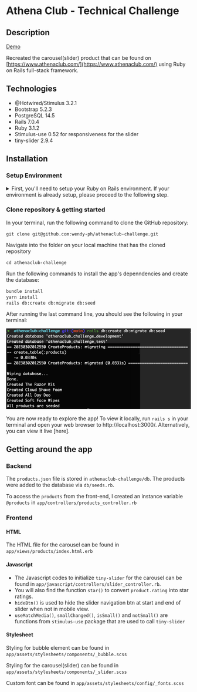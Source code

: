 # Athena Club - Technical Challenge

## Description

[Demo](targetURL)

Recreated the carousel(slider) product that can be found on [https://www.athenaclub.com/](https://www.athenaclub.com/) using Ruby on Rails full-stack framework.

## Technologies

* @Hotwired/Stimulus 3.2.1
* Bootstrap 5.2.3
* PostgreSQL 14.5
* Rails 7.0.4
* Ruby 3.1.2
* Stimulus-use 0.52 for responsiveness for the slider
* tiny-slider 2.9.4

## Installation

### Setup Environment
<details>
<summary>First, you'll need to setup your Ruby on Rails environment. If your environment is already setup, please proceed to the following step. </summary>

<br>

<details>
<summary>MAC OS</summary>
<br>

#### rbenv

Installing rbenv with [Homebrew](https://brew.sh/)

```
brew install rbenv
```

#### ruby

Now, install the latest ruby version and set it as the default version.

Run this command, it will take a while (5-10 minutes)
```
rbenv install 3.1.2
```
Once the ruby installation is done, run this command to tell the system to use the 3.1.2 version by default.
```
rbenv global 3.1.2
```
Reset your terminal and check your Ruby version:
```
ruby -v
```

#### Installing rails gem

In your terminal, run
```
gem install rails
```

#### Installing PostgreSQL

Run the following commands:

```
brew install postgresql
```
```
brew services start postgresql
```

Once you've done that, let's check that it worked:
```
psql -d postgres
```

You should you see a new prompt like this one 👇
```
psql (14.4)
Type "help" for help.

postgres=#
```

</details>

<details>
<summary>Windows</summary>
<br>

#### rbenv
Let's install [```rbenv```](https://github.com/rbenv/rbenv), a version manager tool for ```ruby``` programming language.

In your terminal, run

```
sudo apt install -y build-essential tklib zlib1g-dev libssl-dev libffi-dev libxml2 libxml2-dev libxslt1-dev libreadline-dev
```

```
git clone https://github.com/rbenv/rbenv.git ~/.rbenv'
```

```
git clone https://github.com/rbenv/ruby-build.git ~/.rbenv/plugins/ruby-build
```

Restart your shell so that these changes take effect.

#### ruby

Now, install the latest ruby version and set it as the default version.

Run this command, it will take a while (5-10 minutes)
```
rbenv install 3.1.2
```
Once the ruby installation is done, run this command to tell the system to use the 3.1.2 version by default.
```
rbenv global 3.1.2
```
Reset your terminal and check your Ruby version:
```
ruby -v
```

#### Installing rails gem

In your terminal, run
```
gem install rails
```

#### Installing PostgreSQL

In your terminal, run

```
sudo apt install -y postgresql postgresql-contrib libpq-dev build-essential
```

```
sudo /etc/init.d/postgresql start
```
```
sudo -u postgres psql --command "CREATE ROLE \"`whoami`\" LOGIN createdb superuser;"
```
You can configure PostgreSQL to autostart, so you don't have to execute sudo /etc/init.d/postgresql start each time you open a new terminal:
```
sudo echo "`whoami` ALL=NOPASSWD:/etc/init.d/postgresql start" | sudo tee /etc/sudoers.d/postgresql
```
```
sudo chmod 440 /etc/sudoers.d/postgresql
```
```
echo "sudo /etc/init.d/postgresql start" >> ~/.zshrc
```

</details>
</details>

### Clone repository & getting started

In your terminal, run the following command to clone the GitHub repository:

```
git clone git@github.com:wendy-ph/athenaclub-challenge.git
```

Navigate into the folder on your local machine that has the cloned repository
```
cd athenaclub-challenge
```
Run the following commands to install the app's depenndencies and create the database:
```
bundle install
yarn install
rails db:create db:migrate db:seed
```
After running the last command line, you should see the following in your terminal:

![Screenshot of terminal](app/assets/images/dbseed.png)

You are now ready to explore the app!
To view it locally, run ```rails s``` in your terminal and open your web browser to http://localhost:3000/.
Alternatively, you can view it live [here].

## Getting around the app

### Backend

The ```products.json``` file is stored in ```athenaclub-challenge/db```. The products were added to the database via ```db/seeds.rb```.

To access the ```products``` from the front-end, I created an instance variable ```@products``` in ```app/controllers/products_controller.rb```

### Frontend

#### HTML

The HTML file for the carousel can be found in ```app/views/products/index.html.erb```

#### Javascript

* The Javascript codes to initialize ```tiny-slider``` for the carousel can be found in ```app/javascript/controllers/slider_controller.rb```.
* You will also find the function ```star()``` to convert ```product.rating``` into star ratings.
* ```hideBtn()``` is used to hide the slider navigation btn at start and end of slider when not in mobile view.
* ```useMatchMedia()```, ```smallChanged()```, ```isSmall()``` and ```notSmall()``` are functions from ```stimulus-use``` package that are used to call ```tiny-slider```

#### Stylesheet

Styling for bubble element can be found in ```app/assets/stylesheets/components/_bubble.scss```

Styling for the carousel(slider) can be found in ```app/assets/stylesheets/components/_slider.scss```

Custom font can be found in ```app/assets/stylesheets/config/_fonts.scss```
